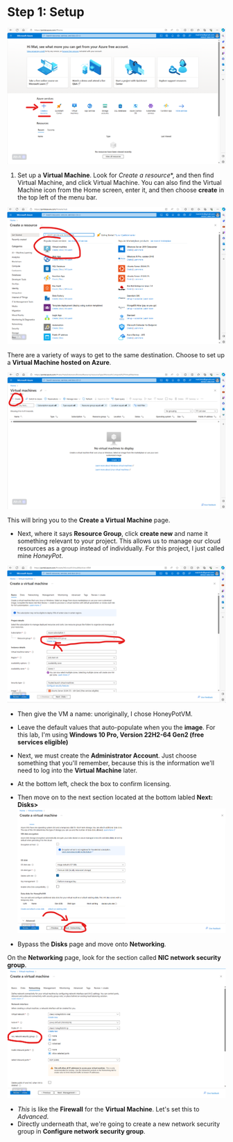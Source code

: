 # Step 1: Setup

![Step 1: Screenshot of the main screen in Microsoft Azure to begin creating the Honeypot.](https://github.com/ZeroTrustAccess/Honeypot/blob/main/screen%201.png)

1. Set up a **Virtual Machine**. Look for *Create a resource**, and then find Virtual Machine, and click Virtual Machine. You can also find the Virtual Machine icon from the Home screen, enter it, and then choose **create** in the top left of the menu bar.

![Screenshot of where to set up the VM](https://github.com/ZeroTrustAccess/Honeypot/blob/main/step1_vm1.png)

There are a variety of ways to get to the same destination. Choose to set up a **Virtual Machine hosted on Azure**.

![Screenshot of alternate way to set up VM](https://github.com/ZeroTrustAccess/Honeypot/blob/main/step1_vm2.png)

This will bring you to the **Create a Virtual Machine** page. 
- Next, where it says **Resource Group**, click **create new** and name it something relevant to your project. This allows us to manage our cloud resources as a group instead of individually. For this project, I just called mine *HoneyPot*. 

![Screenshot of resource group set-up](https://github.com/ZeroTrustAccess/Honeypot/blob/main/step1_vm3.png)

- Then give the VM a name: unoriginally, I chose HoneyPotVM.
- Leave the default values that auto-populate when you the **image**. For this lab, I'm using **Windows 10 Pro, Version 22H2-64 Gen2 (free services eligible)**
- Next, we must create the **Administrator Account**.
Just choose something that you'll remember, because this is the information we'll need to log into the **Virtual Machine** later.

- At the bottom left, check the box to confirm licensing.
- Then move on to the next section located at the bottom labled **Next: Disks>**
![Screenshot of skipping Disk Section set-up](https://github.com/ZeroTrustAccess/Honeypot/blob/main/step1_vm4.png)
- Bypass the **Disks** page and move onto **Networking**.

On the **Networking** page, look for the section called **NIC network security group**.
![Screenshot of network page set-up](https://github.com/ZeroTrustAccess/Honeypot/blob/main/step1_vm5.png)
- *This* is like the **Firewall** for the **Virtual Machine**. Let's set this to *Advanced*.
- Directly underneath that, we're going to create a new network security group in **Configure network security group**.
